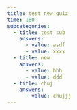 ```yaml
---
title: test new quiz
time: 180
subcategories:
  - title: test sub
    answers:
      - value: asdf
      - value: xxxx
  - title: new
    answers:
      - value: hhh
      - value: ddd
  - title: chuj
    answers:
      - value: chujjj
---
```

